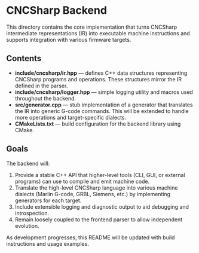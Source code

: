 # CNCSharp Backend

This directory contains the core implementation that turns CNCSharp intermediate representations (IR) into executable machine instructions and supports integration with various firmware targets.

## Contents

- **include/cncsharp/ir.hpp** — defines C++ data structures representing CNCSharp programs and operations. These structures mirror the IR defined in the parser.
- **include/cncsharp/logger.hpp** — simple logging utility and macros used throughout the backend.
- **src/generator.cpp** — stub implementation of a generator that translates the IR into generic G-code commands. This will be extended to handle more operations and target-specific dialects.
- **CMakeLists.txt** — build configuration for the backend library using CMake.

## Goals

The backend will:
1. Provide a stable C++ API that higher-level tools (CLI, GUI, or external programs) can use to compile and emit machine code.
2. Translate the high-level CNCSharp language into various machine dialects (Marlin G-code, GRBL, Siemens, etc.) by implementing generators for each target.
3. Include extensible logging and diagnostic output to aid debugging and introspection.
4. Remain loosely coupled to the frontend parser to allow independent evolution.

As development progresses, this README will be updated with build instructions and usage examples.
